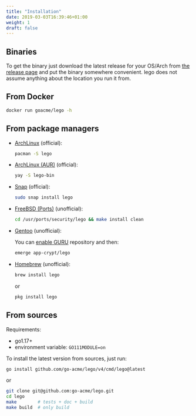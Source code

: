 ```yaml
---
title: "Installation"
date: 2019-03-03T16:39:46+01:00
weight: 1
draft: false
---
```


## Binaries

To get the binary just download the latest release for your OS/Arch from [the release page](https://github.com/go-acme/lego/releases) and put the binary somewhere convenient.
lego does not assume anything about the location you run it from.

## From Docker

```bash
docker run goacme/lego -h
```

## From package managers

- [ArchLinux](https://archlinux.org/packages/extra/x86_64/lego/) (official):

  ```bash
  pacman -S lego
  ```

- [ArchLinux (AUR)](https://aur.archlinux.org/packages/lego-bin) (official):

  ```bash
  yay -S lego-bin
  ```

- [Snap](https://snapcraft.io/lego) (official):

  ```bash
  sudo snap install lego
  ```

- [FreeBSD (Ports)](https://www.freshports.org/security/lego) (unofficial):

  ```bash
  cd /usr/ports/security/lego && make install clean
  ```

- [Gentoo](https://gitweb.gentoo.org/repo/proj/guru.git/tree/app-crypt/lego) (unofficial):

  You can [enable GURU](https://wiki.gentoo.org/wiki/Project:GURU/Information_for_End_Users) repository and then:

  ```bash
  emerge app-crypt/lego
  ```

- [Homebrew](https://formulae.brew.sh/formula/lego) (unofficial):

  ```bash
  brew install lego
  ```

  or

  ```bash
  pkg install lego
  ```

## From sources

Requirements:

- go1.17+
- environment variable: `GO111MODULE=on`

To install the latest version from sources, just run:

```bash
go install github.com/go-acme/lego/v4/cmd/lego@latest
```

or

```bash
git clone git@github.com:go-acme/lego.git
cd lego
make        # tests + doc + build
make build  # only build
```
